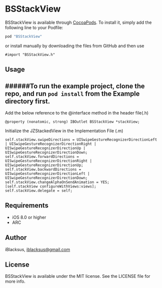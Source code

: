 # BSStackView

BSStackView is available through [CocoaPods](http://cocoapods.org). To install
it, simply add the following line to your Podfile:

```ruby
pod "BSStackView"
```
or install manually by downloading the files from GitHub and then use
```ObjC
#import "BSStackView.h"
```

## Usage

######To run the example project, clone the repo, and run `pod install` from the Example directory first.
-

Add the below reference to the @interface method in the header file(.h)
```ObjC
@property (nonatomic, strong) IBOutlet BSStackView *stackView;
```

Initialize the JZStackedView in the Implementation File (.m)
```ObjC
self.stackView.swipeDirections = UISwipeGestureRecognizerDirectionLeft | UISwipeGestureRecognizerDirectionRight | UISwipeGestureRecognizerDirectionUp | UISwipeGestureRecognizerDirectionDown;
self.stackView.forwardDirections = UISwipeGestureRecognizerDirectionRight | UISwipeGestureRecognizerDirectionUp;
self.stackView.backwardDirections = UISwipeGestureRecognizerDirectionLeft | UISwipeGestureRecognizerDirectionDown;
self.stackView.changeAlphaOnSendAnimation = YES;
[self.stackView configureWithViews:views];
self.stackView.delegate = self;
```

## Requirements
  * iOS 8.0 or higher
  * ARC

## Author

iBlacksus, iblacksus@gmail.com

## License

BSStackView is available under the MIT license. See the LICENSE file for more info.
